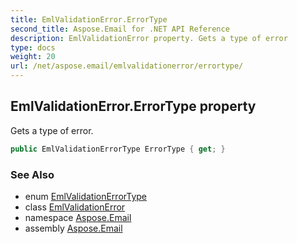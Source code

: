 ```yaml
---
title: EmlValidationError.ErrorType
second_title: Aspose.Email for .NET API Reference
description: EmlValidationError property. Gets a type of error
type: docs
weight: 20
url: /net/aspose.email/emlvalidationerror/errortype/
---
```

## EmlValidationError.ErrorType property

Gets a type of error.

```csharp
public EmlValidationErrorType ErrorType { get; }
```

### See Also

* enum [EmlValidationErrorType](../../emlvalidationerrortype/)
* class [EmlValidationError](../)
* namespace [Aspose.Email](../../emlvalidationerror/)
* assembly [Aspose.Email](../../../)


